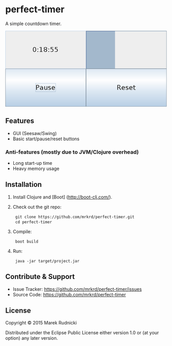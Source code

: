 # perfect-timer

A simple countdown timer.

![screenshot](./screenshot.png)


## Features

- GUI (Seesaw/Swing)
- Basic start/pause/reset buttons


### Anti-features (mostly due to JVM/Clojure overhead)

- Long start-up time
- Heavy memory usage



## Installation

1. Install Clojure and [Boot] (http://boot-clj.com/).

2. Check out the git repo:

        git clone https://github.com/mrkrd/perfect-timer.git
        cd perfect-timer

3. Compile:

        boot build

4. Run:

        java -jar target/project.jar



## Contribute & Support

- Issue Tracker: https://github.com/mrkrd/perfect-timer/issues
- Source Code: https://github.com/mrkrd/perfect-timer



## License

Copyright © 2015 Marek Rudnicki

Distributed under the Eclipse Public License either version 1.0 or (at
your option) any later version.
